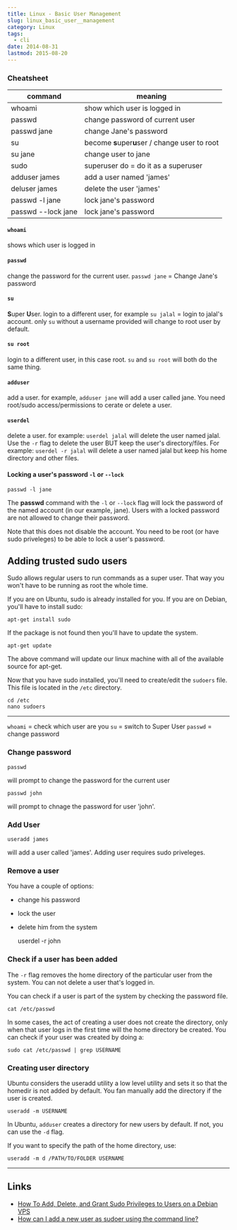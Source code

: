 ```yaml
---
title: Linux - Basic User Management
slug: linux_basic_user__management
category: Linux
tags: 
  - cli
date: 2014-08-31
lastmod: 2015-08-20
---
```


### Cheatsheet

| command              | meaning                                                              |
|-----------------------|---------------------------------------------------------|
| whoami                 | show which user is logged in |
| passwd                  | change password of current user |
| passwd jane           | change Jane's password |
| su                          | become **s**uper**u**ser / change user to root |
| su jane                   | change user to jane |
| sudo                      | superuser do = do it as a superuser |
| adduser james        | add a user named 'james' |
| deluser james         | delete the user 'james' |
| passwd -l jane        | lock jane's password |
| passwd --lock jane | lock jane's password |

#### `whoami`
shows which user is logged in

#### `passwd` 
change the password for the current user. `passwd jane` = Change Jane's password

#### `su` 
**S**uper **U**ser. login to a different user, for example `su jalal` = login to jalal's account. only `su` without a username provided will change to root user by default.

#### `su root`
login to a different user, in this case root. `su` and `su root` will both do the same thing.

#### `adduser`
add a user. for example, `adduser jane` will add a user called jane. You need root/sudo access/permissions to cerate or delete a user.

#### `userdel` 
delete a user. for example: `userdel jalal` will delete the user named jalal. Use the `-r` flag to delete the user BUT keep the user's directory/files. For example: `userdel -r jalal` will delete a user named jalal but keep his home directory and other files.

#### Locking a user's password `-l` or `--lock`

	passwd -l jane
    
The **passwd** command with the `-l` or `--lock` flag will lock the password of the named account (in our example, jane). Users with a locked password are not allowed to change their password.

Note that this does not disable the account. You need to be root (or have sudo priveleges) to be able to lock a user's password.


## Adding trusted sudo users
Sudo allows regular users to run commands as a super user. That way you won't have to be running as root the whole time.

If you are on Ubuntu, sudo is already installed for you. If you are on Debian, you'll have to install sudo:

	apt-get install sudo
    
If the package is not found then you'll have to update the system.

	apt-get update
    
The above command will update our linux machine with all of the available source for apt-get.

Now that you have sudo installed, you'll need to create/edit the `sudoers` file. This file is located in the `/etc` directory.
	
    cd /etc
    nano sudoers
 
---


`whoami` = check which user are you 
`su` = switch to Super User
`passwd` = change password



### Change password

	passwd

will prompt to change the password for the current user

	passwd john

will prompt to chnage the password for user 'john'.

### Add User

	useradd james

will add a user called 'james'. Adding user requires sudo priveleges.

### Remove a user

You have a couple of options:

- change his password
- lock the user
- delete him from the system

	userdel -r john

### Check if a user has been added

The `-r` flag removes the home directory of the particular user from the system. You can not delete a user that's logged in.

You can check if a user is part of the system by checking the password file.

	cat /etc/passwd

 In some cases, the act of creating a user does not create the directory, only when that user logs in the first time will the home directory be created. You can check if your user was created by doing a:

	sudo cat /etc/passwd | grep USERNAME

### Creating user directory

Ubuntu considers the useradd utility a low level utility and sets it so that the homedir is not added by default. You fan manually add the directory if the user is created.

	useradd -m USERNAME

In Ubuntu, `adduser` creates a directory for new users by default. If not, you can use the `-d` flag.

If you want to specify the path of the home directory, use:

	useradd -m d /PATH/TO/FOLDER USERNAME
	
---
    
    
Links
---

- [How To Add, Delete, and Grant Sudo Privileges to Users on a Debian VPS](https://www.digitalocean.com/community/tutorials/how-to-add-delete-and-grant-sudo-privileges-to-users-on-a-debian-vps)
- [How can I add a new user as sudoer using the command line?](http://askubuntu.com/questions/7477/how-can-i-add-a-new-user-as-sudoer-using-the-command-line)
